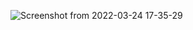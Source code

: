 ![Screenshot from 2022-03-24 17-35-29](https://user-images.githubusercontent.com/61195602/159940260-a4d81651-e1b7-4890-b041-dce41de6ec5b.png)
